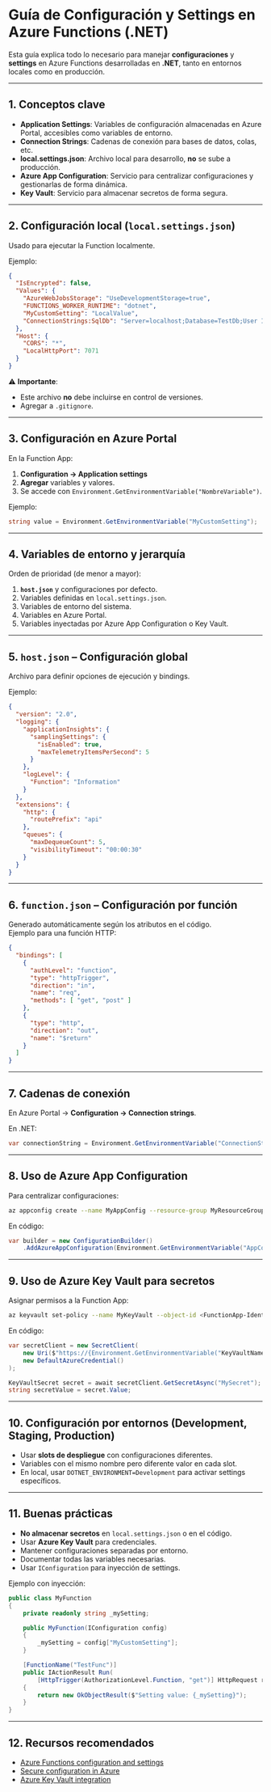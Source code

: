 # Guía de Configuración y Settings en Azure Functions (.NET)

Esta guía explica todo lo necesario para manejar **configuraciones** y **settings** en Azure Functions desarrolladas en **.NET**, tanto en entornos locales como en producción.

---

## 1. Conceptos clave

- **Application Settings**: Variables de configuración almacenadas en Azure Portal, accesibles como variables de entorno.
- **Connection Strings**: Cadenas de conexión para bases de datos, colas, etc.
- **local.settings.json**: Archivo local para desarrollo, **no** se sube a producción.
- **Azure App Configuration**: Servicio para centralizar configuraciones y gestionarlas de forma dinámica.
- **Key Vault**: Servicio para almacenar secretos de forma segura.

---

## 2. Configuración local (`local.settings.json`)

Usado para ejecutar la Function localmente.

Ejemplo:
```json
{
  "IsEncrypted": false,
  "Values": {
    "AzureWebJobsStorage": "UseDevelopmentStorage=true",
    "FUNCTIONS_WORKER_RUNTIME": "dotnet",
    "MyCustomSetting": "LocalValue",
    "ConnectionStrings:SqlDb": "Server=localhost;Database=TestDb;User Id=sa;Password=Pass123;"
  },
  "Host": {
    "CORS": "*",
    "LocalHttpPort": 7071
  }
}
```

⚠ **Importante**:  
- Este archivo **no** debe incluirse en control de versiones.
- Agregar a `.gitignore`.

---

## 3. Configuración en Azure Portal

En la Function App:
1. **Configuration → Application settings**
2. **Agregar** variables y valores.
3. Se accede con `Environment.GetEnvironmentVariable("NombreVariable")`.

Ejemplo:
```csharp
string value = Environment.GetEnvironmentVariable("MyCustomSetting");
```

---

## 4. Variables de entorno y jerarquía

Orden de prioridad (de menor a mayor):
1. **`host.json`** y configuraciones por defecto.
2. Variables definidas en `local.settings.json`.
3. Variables de entorno del sistema.
4. Variables en Azure Portal.
5. Variables inyectadas por Azure App Configuration o Key Vault.

---

## 5. `host.json` – Configuración global

Archivo para definir opciones de ejecución y bindings.

Ejemplo:
```json
{
  "version": "2.0",
  "logging": {
    "applicationInsights": {
      "samplingSettings": {
        "isEnabled": true,
        "maxTelemetryItemsPerSecond": 5
      }
    },
    "logLevel": {
      "Function": "Information"
    }
  },
  "extensions": {
    "http": {
      "routePrefix": "api"
    },
    "queues": {
      "maxDequeueCount": 5,
      "visibilityTimeout": "00:00:30"
    }
  }
}
```

---

## 6. `function.json` – Configuración por función

Generado automáticamente según los atributos en el código.  
Ejemplo para una función HTTP:
```json
{
  "bindings": [
    {
      "authLevel": "function",
      "type": "httpTrigger",
      "direction": "in",
      "name": "req",
      "methods": [ "get", "post" ]
    },
    {
      "type": "http",
      "direction": "out",
      "name": "$return"
    }
  ]
}
```

---

## 7. Cadenas de conexión

En Azure Portal → **Configuration → Connection strings**.

En .NET:
```csharp
var connectionString = Environment.GetEnvironmentVariable("ConnectionStrings:SqlDb");
```

---

## 8. Uso de Azure App Configuration

Para centralizar configuraciones:
```bash
az appconfig create --name MyAppConfig --resource-group MyResourceGroup --location eastus
```

En código:
```csharp
var builder = new ConfigurationBuilder()
    .AddAzureAppConfiguration(Environment.GetEnvironmentVariable("AppConfigConnectionString"));
```

---

## 9. Uso de Azure Key Vault para secretos

Asignar permisos a la Function App:
```bash
az keyvault set-policy --name MyKeyVault --object-id <FunctionApp-Identity-ID> --secret-permissions get list
```

En código:
```csharp
var secretClient = new SecretClient(
    new Uri($"https://{Environment.GetEnvironmentVariable("KeyVaultName")}.vault.azure.net"),
    new DefaultAzureCredential()
);

KeyVaultSecret secret = await secretClient.GetSecretAsync("MySecret");
string secretValue = secret.Value;
```

---

## 10. Configuración por entornos (Development, Staging, Production)

- Usar **slots de despliegue** con configuraciones diferentes.
- Variables con el mismo nombre pero diferente valor en cada slot.
- En local, usar `DOTNET_ENVIRONMENT=Development` para activar settings específicos.

---

## 11. Buenas prácticas

- **No almacenar secretos** en `local.settings.json` o en el código.
- Usar **Azure Key Vault** para credenciales.
- Mantener configuraciones separadas por entorno.
- Documentar todas las variables necesarias.
- Usar `IConfiguration` para inyección de settings.

Ejemplo con inyección:
```csharp
public class MyFunction
{
    private readonly string _mySetting;

    public MyFunction(IConfiguration config)
    {
        _mySetting = config["MyCustomSetting"];
    }

    [FunctionName("TestFunc")]
    public IActionResult Run(
        [HttpTrigger(AuthorizationLevel.Function, "get")] HttpRequest req)
    {
        return new OkObjectResult($"Setting value: {_mySetting}");
    }
}
```

---

## 12. Recursos recomendados

- [Azure Functions configuration and settings](https://learn.microsoft.com/azure/azure-functions/functions-app-settings)
- [Secure configuration in Azure](https://learn.microsoft.com/azure/security/fundamentals/management)
- [Azure Key Vault integration](https://learn.microsoft.com/azure/key-vault/general/overview)
